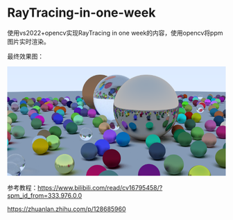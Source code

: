 # RayTracing-in-one-week

使用vs2022+opencv实现RayTracing in one week的内容，使用opencv将ppm图片实时渲染。

最终效果图：

![final.png](./RayTracing_0/output/final.png)

参考教程：https://www.bilibili.com/read/cv16795458/?spm_id_from=333.976.0.0

https://zhuanlan.zhihu.com/p/128685960

